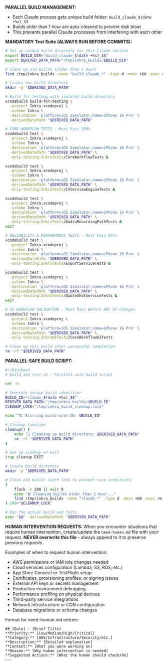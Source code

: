 

**PARALLEL BUILD MANAGEMENT:**
- Each Claude process gets unique build folder: `build_claude_$(date +%s)_$$`
- Builds older than 1 hour are auto-cleaned to prevent disk bloat
- This prevents parallel Claude processes from interfering with each other

**MANDATORY Test Suite (ALWAYS RUN BEFORE COMMITS):**
```bash
# Set up unique build directory for this Claude session
export BUILD_DIR="build_claude_$(date +%s)_$$"
export DERIVED_DATA_PATH="/tmp/inkra_builds/$BUILD_DIR"

# Clean up old builds (older than 1 hour)
find /tmp/inkra_builds -name "build_claude_*" -type d -mmin +60 -exec rm -rf {} + 2>/dev/null || true

# Create our build directory
mkdir -p "$DERIVED_DATA_PATH"

# Build for testing with isolated build directory
xcodebuild build-for-testing \
  -project Inkra.xcodeproj \
  -scheme Inkra \
  -destination 'platform=iOS Simulator,name=iPhone 16 Pro' \
  -derivedDataPath "$DERIVED_DATA_PATH"

# CORE WORKFLOW TESTS - Must Pass 100%
xcodebuild test \
  -project Inkra.xcodeproj \
  -scheme Inkra \
  -destination 'platform=iOS Simulator,name=iPhone 16 Pro' \
  -derivedDataPath "$DERIVED_DATA_PATH" \
  -only-testing:InkraTests/CoreWorkflowTests &

xcodebuild test \
  -project Inkra.xcodeproj \
  -scheme Inkra \
  -destination 'platform=iOS Simulator,name=iPhone 16 Pro' \
  -derivedDataPath "$DERIVED_DATA_PATH" \
  -only-testing:InkraTests/InterviewEngineTests &

xcodebuild test \
  -project Inkra.xcodeproj \
  -scheme Inkra \
  -destination 'platform=iOS Simulator,name=iPhone 16 Pro' \
  -derivedDataPath "$DERIVED_DATA_PATH" \
  -only-testing:InkraTests/AudioRecordingPathTests &
wait

# RELIABILITY & PERFORMANCE TESTS - Must Pass 95%+
xcodebuild test \
  -project Inkra.xcodeproj \
  -scheme Inkra \
  -destination 'platform=iOS Simulator,name=iPhone 16 Pro' \
  -derivedDataPath "$DERIVED_DATA_PATH" \
  -only-testing:InkraTests/ExportServiceTests &

xcodebuild test \
  -project Inkra.xcodeproj \
  -scheme Inkra \
  -destination 'platform=iOS Simulator,name=iPhone 16 Pro' \
  -derivedDataPath "$DERIVED_DATA_PATH" \
  -only-testing:InkraTests/QuoteShotServiceTests &
wait

# UI WORKFLOW VALIDATION - Must Pass Before ANY UI Changes
xcodebuild test \
  -project Inkra.xcodeproj \
  -scheme Inkra \
  -destination 'platform=iOS Simulator,name=iPhone 16 Pro' \
  -derivedDataPath "$DERIVED_DATA_PATH" \
  -only-testing:InkraUITests/CoreWorkflowUITests

# Clean up this build after successful completion
rm -rf "$DERIVED_DATA_PATH"
```

**PARALLEL-SAFE BUILD SCRIPT:**
```bash
#!/bin/bash
# build_and_test.sh - Parallel-safe build script

set -e

# Generate unique build identifier
BUILD_ID="claude_$(date +%s)_$$"
DERIVED_DATA_PATH="/tmp/inkra_builds/$BUILD_ID"
CLEANUP_LOCK="/tmp/inkra_build_cleanup.lock"

echo "🏗️ Starting build with ID: $BUILD_ID"

# Cleanup function
cleanup() {
    echo "🧹 Cleaning up build directory: $DERIVED_DATA_PATH"
    rm -rf "$DERIVED_DATA_PATH"
}

# Set up cleanup on exit
trap cleanup EXIT

# Create build directory
mkdir -p "$DERIVED_DATA_PATH"

# Clean old builds (with lock to prevent race conditions)
(
    flock -n 200 || exit 0
    echo "🗑️ Cleaning builds older than 1 hour..."
    find /tmp/inkra_builds -name "claude_*" -type d -mmin +60 -exec rm -rf {} + 2>/dev/null || true
) 200>"$CLEANUP_LOCK"

# Run the actual build and tests
exec "$@" -derivedDataPath "$DERIVED_DATA_PATH"
```

**HUMAN INTERVENTION REQUESTS:**
When you encounter situations that require human intervention, create/update the `need-human.md` file with your request. **NEVER overwrite this file** - always append to it to preserve previous requests.

Examples of when to request human intervention:
- AWS permissions or IAM role changes needed
- Cloud services configuration (Lambda, S3, RDS, etc.)
- App Store Connect or TestFlight setup
- Certificates, provisioning profiles, or signing issues
- External API keys or secrets management
- Production environment debugging
- Performance profiling on physical devices
- Third-party service integrations
- Network infrastructure or CDN configuration
- Database migrations or schema changes

Format for need-human.md entries:
```
## [Date] - [Brief Title]
**Priority:** [Low/Medium/High/Critical]
**Category:** [AWS/Infrastructure/Security/etc.]
**Description:** [Detailed explanation]
**Context:** [What you were working on]
**Reason:** [Why human intervention is needed]
**Suggested Actions:** [What the human should check/do]
---
```